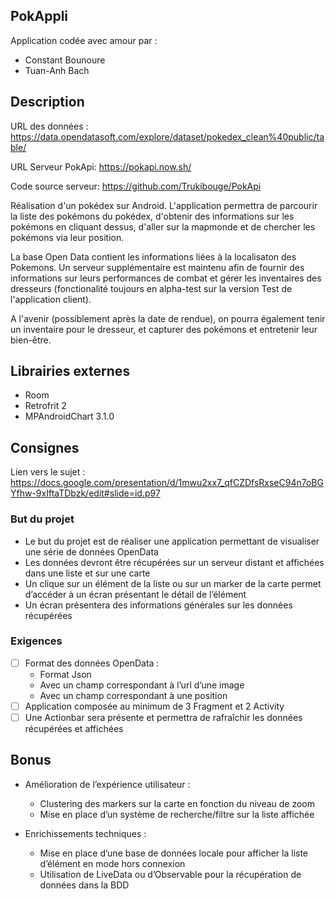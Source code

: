 
## PokAppli
  
Application codée avec amour par :   
 - Constant Bounoure   
 - Tuan-Anh Bach  

## Description  

URL des données : https://data.opendatasoft.com/explore/dataset/pokedex_clean%40public/table/ 

URL Serveur PokApi: https://pokapi.now.sh/

Code source serveur: https://github.com/Trukibouge/PokApi
  
Réalisation d'un pokédex sur Android. L'application permettra de parcourir la liste des pokémons du pokédex, d'obtenir des informations sur les pokémons en cliquant dessus, d'aller sur la mapmonde et de chercher les pokémons via leur position. 

La base Open Data contient les informations liées à la localisaton des Pokemons. Un serveur supplémentaire est maintenu afin de fournir des informations sur leurs performances de combat et gérer les inventaires des dresseurs (fonctionalité toujours en alpha-test sur la version Test de l'application client). 

A l'avenir (possiblement après la date de rendue), on pourra également tenir un inventaire pour le dresseur, et capturer des pokémons et entretenir leur bien-être.
  
## Librairies externes  
  
- Room
- Retrofrit 2
- MPAndroidChart 3.1.0
  
## Consignes  
  
Lien vers le sujet : https://docs.google.com/presentation/d/1mwu2xx7_qfCZDfsRxseC94n7oBGYfhw-9xIftaTDbzk/edit#slide=id.p97  
  
### But du projet  
  
 - Le but du projet est de réaliser une application permettant de visualiser une série de données OpenData  
 - Les données devront être récupérées sur un serveur distant et affichées dans une liste et sur une carte  
 - Un clique sur un élément de la liste ou sur un marker de la carte permet d’accéder à un écran présentant le détail de l’élément  
 - Un écran présentera des informations générales sur les données récupérées  
  
### Exigences    
- [ ] Format des données OpenData :   
	 - Format Json  
	 - Avec un champ correspondant à l’url d’une image  
	 - Avec un champ correspondant à une position  
 - [ ] Application composée au minimum de 3 Fragment et 2 Activity  
 - [ ] Une Actionbar sera présente et permettra de rafraîchir les données récupérées et affichées
 
 ## Bonus
 
 - Amélioration de l’expérience utilisateur :
    - Clustering des markers sur la carte en fonction du niveau de zoom
    - Mise en place d’un système de recherche/filtre sur la liste affichée
 
 - Enrichissements techniques :
    - Mise en place d’une base de données locale pour afficher la liste d’élément en mode hors connexion
    - Utilisation de LiveData ou d’Observable pour la récupération de données dans la BDD
 
